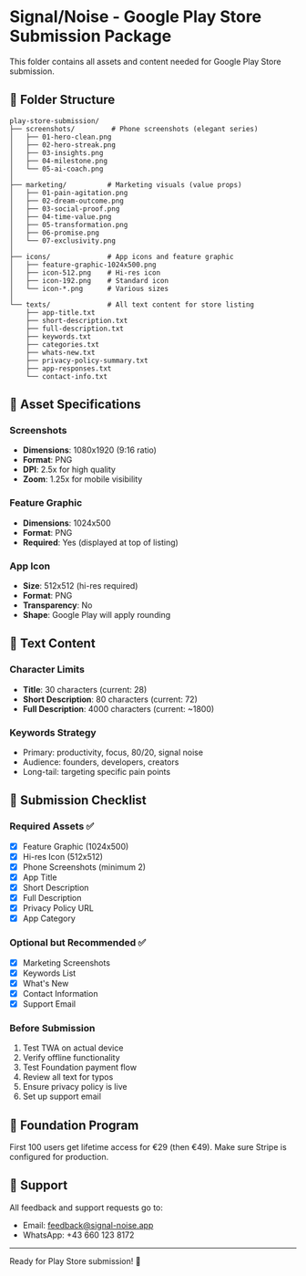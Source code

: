 # Signal/Noise - Google Play Store Submission Package

This folder contains all assets and content needed for Google Play Store submission.

## 📁 Folder Structure

```
play-store-submission/
├── screenshots/         # Phone screenshots (elegant series)
│   ├── 01-hero-clean.png
│   ├── 02-hero-streak.png
│   ├── 03-insights.png
│   ├── 04-milestone.png
│   └── 05-ai-coach.png
│
├── marketing/          # Marketing visuals (value props)
│   ├── 01-pain-agitation.png
│   ├── 02-dream-outcome.png
│   ├── 03-social-proof.png
│   ├── 04-time-value.png
│   ├── 05-transformation.png
│   ├── 06-promise.png
│   └── 07-exclusivity.png
│
├── icons/              # App icons and feature graphic
│   ├── feature-graphic-1024x500.png
│   ├── icon-512.png    # Hi-res icon
│   ├── icon-192.png    # Standard icon
│   └── icon-*.png      # Various sizes
│
└── texts/              # All text content for store listing
    ├── app-title.txt
    ├── short-description.txt
    ├── full-description.txt
    ├── keywords.txt
    ├── categories.txt
    ├── whats-new.txt
    ├── privacy-policy-summary.txt
    ├── app-responses.txt
    └── contact-info.txt
```

## 📱 Asset Specifications

### Screenshots
- **Dimensions**: 1080x1920 (9:16 ratio)
- **Format**: PNG
- **DPI**: 2.5x for high quality
- **Zoom**: 1.25x for mobile visibility

### Feature Graphic
- **Dimensions**: 1024x500
- **Format**: PNG
- **Required**: Yes (displayed at top of listing)

### App Icon
- **Size**: 512x512 (hi-res required)
- **Format**: PNG
- **Transparency**: No
- **Shape**: Google Play will apply rounding

## 📝 Text Content

### Character Limits
- **Title**: 30 characters (current: 28)
- **Short Description**: 80 characters (current: 72)
- **Full Description**: 4000 characters (current: ~1800)

### Keywords Strategy
- Primary: productivity, focus, 80/20, signal noise
- Audience: founders, developers, creators
- Long-tail: targeting specific pain points

## 🚀 Submission Checklist

### Required Assets ✅
- [x] Feature Graphic (1024x500)
- [x] Hi-res Icon (512x512)
- [x] Phone Screenshots (minimum 2)
- [x] App Title
- [x] Short Description
- [x] Full Description
- [x] Privacy Policy URL
- [x] App Category

### Optional but Recommended ✅
- [x] Marketing Screenshots
- [x] Keywords List
- [x] What's New
- [x] Contact Information
- [x] Support Email

### Before Submission
1. Test TWA on actual device
2. Verify offline functionality
3. Test Foundation payment flow
4. Review all text for typos
5. Ensure privacy policy is live
6. Set up support email

## 💎 Foundation Program

First 100 users get lifetime access for €29 (then €49).
Make sure Stripe is configured for production.

## 📧 Support

All feedback and support requests go to:
- Email: feedback@signal-noise.app
- WhatsApp: +43 660 123 8172

---

Ready for Play Store submission! 🚀